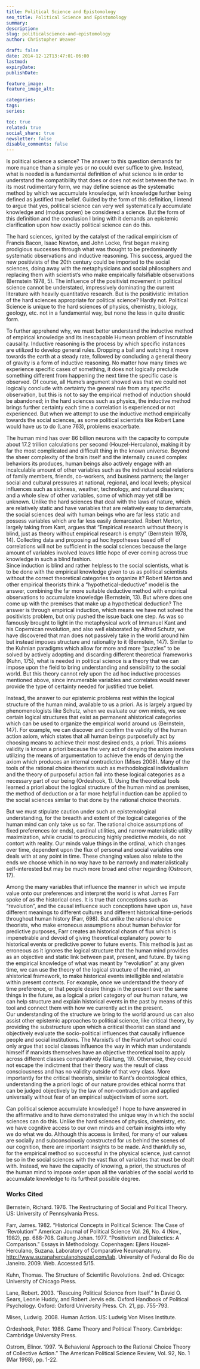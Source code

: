 ```yaml
---
title: Political Science and Epistomology
seo_title: Political Science and Epistomology
summary: 
description: 
slug: politicalscience-and-epistomology
author: Christopher Weaver

draft: false
date: 2014-12-12T13:47:01-06:00
lastmod: 
expiryDate: 
publishDate: 

feature_image: 
feature_image_alt: 

categories:
tags:
series:

toc: true
related: true
social_share: true
newsletter: false
disable_comments: false
---
```


Is political science a science? The answer to this question demands far more nuance than a simple yes or no could ever suffice to give. Instead, what is needed is a fundamental definition of what science is in order to understand the compatibility that does or does not exist between the two. In its most rudimentary form, we may define science as the systematic method by which we accumulate knowledge, with knowledge further being defined as justified true belief. Guided by the form of this definition, I intend to argue that yes, political science can very well systematically accumulate knowledge and (modus ponen) be considered a science. But the form of this definition and the conclusion I bring with it demands an epistemic clarification upon how exactly political science can do this.	

The hard sciences, ignited by the catalyst of the radical empiricism of Francis Bacon, Isaac Newton, and John Locke, first began making prodigious successes through what was thought to be predominantly systematic observations and inductive reasoning. This success, argued the new positivists of the 20th century could be imported to the social sciences, doing away with the metaphysicians and social philosophers and replacing them with scientist’s who make empirically falsifiable observations (Bernstein 1978, 5). The influence of the positivist movement in political science cannot be understated, impressively dominating the current literature with heavily quantitative research. But is the positivistic imitation of the hard sciences appropriate for political science? Hardly not. Political Science is unique to the hard sciences of physics, chemistry, biology, geology, etc. not in a fundamental way, but none the less in quite drastic form.

To further apprehend why, we must better understand the inductive method of empirical knowledge and its inescapable Humean problem of inscrutable causality. Inductive reasoning is the process by which specific instances are utilized to develop general rules. Dropping a ball and watching it move towards the earth at a steady rate, followed by concluding a general theory of gravity is a form of inductive reasoning. No matter how many times we experience specific cases of something, it does not logically preclude something different from happening the next time the specific case is observed. Of course, all Hume’s argument showed was that we could not logically conclude with certainty the general rule from any specific observation, but this is not to say the empirical method of induction should be abandoned; in the hard sciences such as physics, the inductive method brings further certainty each time a correlation is experienced or not experienced. But when we attempt to use the inductive method empirically towards the social sciences, as some political scientists like Robert Lane would have us to do (Lane 763), problems exacerbate. 

The human mind has over 86 billion neurons with the capacity to compute about 17.2 trillion calculations per second (Houzel-Herculano), making it by far the most complicated and difficult thing in the known universe. Beyond the sheer complexity of the brain itself and the internally caused complex behaviors its produces, human beings also actively engage with an incalculable amount of other variables such as the individual social relations of family members, friends, co-workers, and business partners; the larger social and cultural pressures at national, regional, and local levels; physical influences such as sickness, weather, technology, and natural disasters; and a whole slew of other variables, some of which may yet still be unknown. Unlike the hard sciences that deal with the laws of nature, which are relatively static and have variables that are relatively easy to demarcate, the social sciences deal with human beings who are far less static and possess variables which are far less easily demarcated. Robert Merton, largely taking from Kant, argues that “Empirical research without theory is blind, just as theory without empirical research is empty” (Bernstein 1978, 14). Collecting data and proposing ad hoc hypotheses based off of correlations will not be sufficient in the social sciences because the large amount of variables involved leaves little hope of ever coming across true knowledge in such a blind fashion.  
Since induction is blind and rather helpless to the social scientists, what is to be done with the empirical knowledge given to us as political scientists without the correct theoretical categories to organize it? Robert Merton and other empirical theorists think a “hypothetical-deductive” model is the answer, combining the far more suitable deductive method with empirical observations to accumulate knowledge (Bernstein, 13). But where does one come up with the premises that make up a hypothetical deduction? The answer is through empirical induction, which means we have not solved the positivists problem, but only pushed the issue back one step.
As was so famously brought to light in the metaphysical work of Immanuel Kant and his Copernican revolution, and also well elaborated by Alfred Schutz, we have discovered that man does not passively take in the world around him but instead imposes structure and rationality to it (Bernstein, 147). Similar to the Kuhnian paradigms which allow for more and more “puzzles” to be solved by actively adopting and discarding different theoretical frameworks (Kuhn, 175), what is needed in political science is a theory that we can impose upon the field to bring understanding and sensibility to the social world. But this theory cannot rely upon the ad hoc inductive processes mentioned above, since innumerable variables and correlates would never provide the type of certainty needed for justified true belief. 

Instead, the answer to our epistemic problems rest within the logical structure of the human mind, available to us a priori. As is largely argued by phenomenologists like Schutz, when we evaluate our own minds, we see certain logical structures that exist as permanent ahistorical categories which can be used to organize the empirical world around us (Bernstein, 147). For example, we can discover and confirm the validity of the human action axiom, which states that all human beings purposefully act by choosing means to achieve their most desired ends, a priori. This axioms validity is known a priori because the very act of denying the axiom involves utilizing the means of argumentation to achieve the ends of denying the axiom which produces an internal contradiction (Mises 2008). Many of the tools of the rational choice theorists such as methodological individualism and the theory of purposeful action fall into these logical categories as a necessary part of our being (Ordeshook, 1). Using the theoretical tools learned a priori about the logical structure of the human mind as premises, the method of deduction or a far more helpful induction can be applied to the social sciences similar to that done by the rational choice theorists.

But we must stipulate caution under such an epistemological understanding, for the breadth and extent of the logical categories of the human mind can only take us so far. The rational choice assumptions of fixed preferences (or ends), cardinal utilities, and narrow materialistic utility maximization, while crucial to producing highly predictive models, do not contort with reality. Our minds value things in the ordinal, which changes over time, dependent upon the flux of personal and social variables one deals with at any point in time. These changing values also relate to the ends we choose which in no way have to be narrowly and materialistically self-interested but may be much more broad and other regarding (Ostroom, 17).	

Among the many variables that influence the manner in which we impute value onto our preferences and interpret the world is what James Farr spoke of as the historical ones. It is true that conceptions such as “revolution”, and the causal influence such conceptions have upon us,  have different meanings to different cultures and different historical time-periods throughout human history (Farr, 698). But unlike the rational choice theorists, who make erroneous assumptions about human behavior for predictive purposes, Farr creates an historical chasm of flux which is impenetrable and devoid of giving theoretical explanatory power to historical events or predictive power to future events. This method is just as erroneous as it ignores the logical structure that the human mind provides as an objective and static link between past, present, and future. By taking the empirical knowledge of what was meant by “revolution” at any given time, we can use the theory of the logical structure of the mind, an ahistorical framework, to make historical events intelligible and relatable within present contexts. For example, once we understand the theory of time preference, or that people desire things in the present over the same things in the future, as a logical a priori category of our human nature, we can help structure and explain historical events in the past by means of this tool and connect them with how we currently act in the present.  
Our understanding of the structure we bring to the world around us can also assist other epistemic approaches to political science, like critical theory, by providing the substructure upon which a critical theorist can stand and objectively evaluate the socio-political influences that causally influence people and social institutions.  The Marxist’s of the Frankfurt school could only argue that social classes influence the way in which man understands himself if marxists themselves have an objective theoretical tool to apply across different classes comparatively (Galtung, 19). Otherwise, they could not escape the indictment that their theory was the result of class consciousness and has no validity outside of that very class. More importantly for the critical theorists, similar to Kant’s deontological ethics, understanding the a priori logic of our nature provides ethical norms that can be judged objectively by the law of non-contradiction and applied universally without fear of an empirical subjectivism of some sort. 

Can political science accumulate knowledge? I hope to have answered in the affirmative and to have demonstrated the unique way in which the social sciences can do this. Unlike the hard sciences of physics, chemistry, etc. we have cognitive access to our own minds and certain insights into why we do what we do. Although this access is limited, for many of our values are socially and subconsciously constructed for us behind the scenes of our cognition, there are important insights to be made. And thankfully so, for the empirical method so successful in the physical science, just cannot be so in the social sciences with the vast flux of variables that must be dealt with. Instead, we have the capacity of knowing, a priori, the structures of the human mind to impose order upon all the variables of the social world to accumulate knowledge to its furthest possible degree. 

### Works Cited

Bernstein, Richard. 1976. The Restructuring of Social and Political Theory. US: University of 		Pennsylvania Press.

Farr, James. 1982. “Historical Concepts in Political Science: The Case of ‘Revolution’” 			American Journal of Political Science Vol. 26, No. 4 (Nov., 1982), pp. 688-708.
Galtung Johan. 1977. “Positivism and Dialectics: A Comparison.” Essays in Methodology. 		Copenhagen: Ejlers
Houzel-Herculano, Suzana. Laboratory of Comparative Neuroanatomy. http://www.suzanaherculanohouzel.com/lab. University of Federal do Rio de Janeiro. 2009. Web. 		Accessed 5/15.

Kuhn, Thomas. The Structure of Scientific Revolutions. 2nd ed. Chicago: University of Chicago 		Press.

Lane, Robert. 2003. “Rescuing Political Science from Itself.”  In David O. Sears, Leonie Huddy, 	and Robert Jervis eds. Oxford Handbook of Political Psychology. Oxford: Oxford 			University Press. Ch. 21, pp. 755-793.

Mises, Ludwig. 2008. Human Action. US: Ludwig Von Mises Institute.
	
Ordeshook, Peter. 1986. Game Theory and Political Theory. Cambridge: Cambridge University 		Press.

Ostrom, Elinor. 1997. “A Behavioral Approach to the Rational Choice Theory of Collective 		Action.” The American Political Science Review, Vol. 92, No. 1 (Mar 1998), pp. 1-22.

